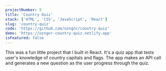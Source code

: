 ```yaml
---
projectNumber: 5
title: 'Country Quiz'
stack: ['HTML', 'CSS', 'JavaScript', 'React']
slug: 'country-quiz'
code: 'https://github.com/ozngnr/country-quiz'
demo: 'https://ozngnr-country-quiz.netlify.app'
isFeatured: false
---
```


This was a fun little project that I built in React. It's a quiz app that tests user's knowledge of country capitals and flags. The app makes an API call and generates a new question as the user progress through the quiz.
